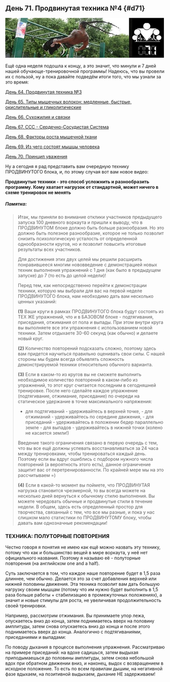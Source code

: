 ## День 71. Продвинутая техника №4 {#d71}

![](src/img/71.jpg)

Ещё одна неделя подошла к концу, а это значит, что минули и 7 дней нашей обучающе-тренировочной программы! Надеюсь, что вы провели их с пользой, ну а пока давайте подведём итоги того, что мы узнали за это время: 

[День 64. Продвинутая техника №3](#d64)

[День 65. Типы мышечных волокон: медленные, быстрые, окислительные и гликолитические](#d65)

[День 66. Сухожилия и связки](#d66)

[День 67. ССС - Сердечно-Сосудистая Система](#d67)

[День 68. Факторы роста мышечной ткани](#d68)

[День 69. Из чего состоят мышцы человека](#d69)

[День 70. Принцип уважения](#d70)

Ну а сегодня я рад представить вам очередную технику ПРОДВИНУТОГО блока, и, по этому случая вот вам новое видео: 

**Продвинутые техники - это способ усложнить и разнообразить программу. Кому хватает нагрузок от стандартной, может ничего в схеме тренировок не менять** 

> 
##### Памятка:
>
> Итак, мы приняли во внимание отклики участников предыдущего запуска 100 дневного воркаута и пришли к выводу, что в ПРОДВИНУТОМ блоке должно быть больше разнообразия. Но это должно быть полезное разнообразие, которое не только позволит снизить психологическую усталость от определенной однообразности кругов, но и позволит повысить итоговые результаты всех участников. 
> 
> Для достижения этих двух целей мы решили расширить понравившееся многим нововведение с демонстрацией новых техник выполнения упражнений с 1 дня (как было в предыдущем запуске) до 7 (то есть до целой недели)! 
> 
> Перед тем, как непосредственно перейти к демонстрации техники, которую мы выбрали для вас на первой неделе ПРОДВИНУТОГО блока, нам необходимо дать вам несколько ценных указаний: 
> 
> **(1)** Ваши круги в рамках ПРОДВИНУТОГО блока будут состоять из ТЕХ ЖЕ упражнений, что и в БАЗОВОМ блоке - подтягивания, приседания, отжимания от пола и выпады. При этом внутри круга вы выполняете все эти упражнения с использованием новой техники. Затем отдыхаете 30-60 секунд (как обычно) и делаете новый круг. 
> 
> **(2)** Количество повторений подсказать сложно, поэтому здесь вам придется научиться правильно оценивать свои силы. С нашей стороны мы будем всегда объявлять сложность демонстрируемой техники относительно обычного варианта. 
> 
> **(3)** Если в каком-то из кругов вы не сможете выполнить необходимое количество повторений в каком-либо из упражнений, то этот круг считается последним в сегодняшней тренировке. После него сделайте каждое упражнение (подтягивание, отжимание, приседание) по очереди на статическое удержание в точке максимального напряжения: 
> 
> - для подтягиваний - удерживайтесь в верхней точке, - для отжиманий - удерживайтесь по середине движения, - для приседаний - удерживайтесь в положении бедер параллельно земле - для выпадов - удерживайтесь в нижней точки (колено не касается земли!) 
> 
> Введение такого ограничения связано в первую очередь с тем, что вы все ещё должны успевать восстанавливаться за 24 часа между тренировками, чтобы тренироваться каждый день. Поэтому если вы вдруг ошиблись с подбором нужного числа повторений (а вероятность этого есть), данное ограничение защитит вас от перетренированности. По крайней мере мы на это рассчитываем =) 
> 
> **(4)** Если в какой-то момент вы поймете, что ПРОДВИНУТАЯ нагрузка становится чрезмерной, то вы всегда можете на несколько дней вернуться к обычному стилю выполнения. Вы можете чередовать обычные и продвинутые стили в течение недели. В общем, здесь есть определенный простор для творчества, связанный с тем, что все мы разные, и пока у нас слишком мало статистики по ПРОДВИНУТОМУ блоку, чтобы давать вам однозначные рекомендации!

### ТЕХНИКА: ПОЛУТОРНЫЕ ПОВТОРЕНИЯ

Честно говоря я понятия не имею как ещё можно назвать эту технику, потому что как и большинство вещей в мире воркаута, у неё нет официального названия. Поэтому я называю её - полуторные повторения (на английском one and a half). 

Суть заключается в том, что каждое наше повторение будет в 1,5 раза длиннее, чем обычно. Делается это за счет добавления верхней или нижней половины движения. Эта техника позволит вам дать большую нагрузку своим мышцам (потому что им нужно будет выполнить в 1,5 раза больше работы + стабилизацию в промежуточных положениях), а значит и новые стимулы для роста, не увеличивая продолжительность своей тренировки. 

Например, рассмотрим отжимания. Вы принимаете упор лежа, опускаетесь вниз до конца, затем поднимаетесь вверх на половину амплитуды, затем снова опускаетесь вниз до конца и после этого поднимаетесь вверх до конца. Аналогично с подтягиваниями, приседаниями и выпадами: 

По поводу дыхания в процессе выполнения упражнения. Рассматриваю на примере приседаний: на вдохе садишься, затем выдыхая приподымаешься до половины амплитуды, затем снова небольшой вдох при обратном движении вниз, и наконец, выдох с возвращением в исходное положение. То есть по всем правилам дышим, на негативной фазе вдыхаем, на позитивной выдыхаем, дыхание НЕ задерживаем! 


